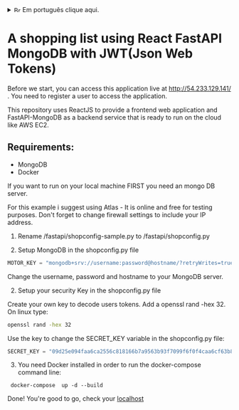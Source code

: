 <details> 
<summary> <img src="https://upload.wikimedia.org/wikipedia/commons/0/05/Flag_of_Brazil.svg" alt="Brazilian flag" style="width:15px;height:12px;"> <span sytle="color: #0077FF;"> Em português clique aqui. </span> </summary>

# Uma lista de compras usando React FastAPI MongoDB com JWT (JSON Web Tokens) pronto para rodar online em servidores AWS EC2.

Antes de começar, você pode acessar essa aplicação live em http://54.233.129.141/ - Project 1. Você precisa registrar um usuário para acessar a aplicação. 

## Requisitos:
- MongoDB
- Docker

Se você quiser executar em sua máquina local, PRIMEIRO você precisa de uma database Mongo.

Para este exemplo, sugiro o uso do Atlas - é online e gratuito para fins de teste. Não se esqueça de alterar as configurações do firewall para incluir seu endereço IP. 

1) Renomeie /fastapi/shopconfig-sample.py para /fastapi/shopconfig.py.

2) Configure o MongoDB no arquivo shopconfig.py:

```python
MOTOR_KEY = "mongodb+srv://username:password@hostname/?retryWrites=true&w=majority"
```
Altere a variável MOTOR_KEY com seu host e senha para o seu servidor MongoDB.

3) Configure sua chave de segurança:

Crie sua própria chave para decodificar os tokens dos usuários. No Linux, digite:

```bash
openssl rand -hex 32
```
E altere a variável SECRET_KEY no arquivo shopconfig.py:

```python
SECRET_KEY = "09d25e094faa6ca2556c818166b7a9563b93f7099f6f0f4caa6cf63b88e8d3e7"
```

4) Você precisa ter o Docker instalado para executar a linha de comando docker-compose:

```docker
docker-compose up -d --build
```

Pronto! Você está pronto para começar, verifique seu [localhost] (http://localhost/).

</details>


# A shopping list using React FastAPI MongoDB with JWT(Json Web Tokens)

Before we start, you can access this application live at http://54.233.129.141/ . You need to register a user to access the application.

This repository uses ReactJS to provide a frontend web application and FastAPI-MongoDB as a backend service that is ready to run on the cloud like AWS EC2.  

## Requirements: 
- MongoDB 
- Docker


If you want to run on your local machine FIRST you need an mongo DB server.

For this example i suggest using Atlas - It is online and free for testing purposes. Don't forget to change firewall settings to include your IP address.  


1) Rename  /fastapi/shopconfig-sample.py to /fastapi/shopconfig.py

2) Setup MongoDB in the shopconfig.py file

```python
MOTOR_KEY = "mongodb+srv://username:password@hostname/?retryWrites=true&w=majority"
```
Change the username, password and hostname to your MongoDB server.

2) Setup your security Key in the shopconfig.py file

Create your own key to decode users tokens. Add a openssl rand -hex 32. On linux type:

```bash
openssl rand -hex 32
```
Use the key to change the SECRET_KEY variable in the shopconfig.py file:

```python
SECRET_KEY = "09d25e094faa6ca2556c818166b7a9563b93f7099f6f0f4caa6cf63b88e8d3e7"
```


3) You need Docker installed in order to run the docker-compose command line:

```docker
 docker-compose  up -d --build
```

Done! You're good to go, check your [localhost](http://localhost/)

